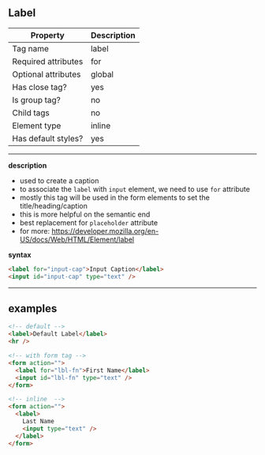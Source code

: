 ## Label

| Property            | Description |
| ------------------- | ----------- |
| Tag name            | label       |
| Required attributes | for         |
| Optional attributes | global      |
| Has close tag?      | yes         |
| Is group tag?       | no          |
| Child tags          | no          |
| Element type        | inline      |
| Has default styles? | yes         |

---

**description**

- used to create a caption
- to associate the `label` with `input` element, we need to use `for` attribute
- mostly this tag will be used in the form elements to set the title/heading/caption
- this is more helpful on the semantic end
- best replacement for `placeholder` attribute
- for more: https://developer.mozilla.org/en-US/docs/Web/HTML/Element/label

**syntax**

```html
<label for="input-cap">Input Caption</label>
<input id="input-cap" type="text" />
```

---

## examples

```html
<!-- default -->
<label>Default Label</label>
<hr />

<!-- with form tag -->
<form action="">
  <label for="lbl-fn">First Name</label>
  <input id="lbl-fn" type="text" />
</form>

<!-- inline  -->
<form action="">
  <label>
    Last Name
    <input type="text" />
  </label>
</form>
```
